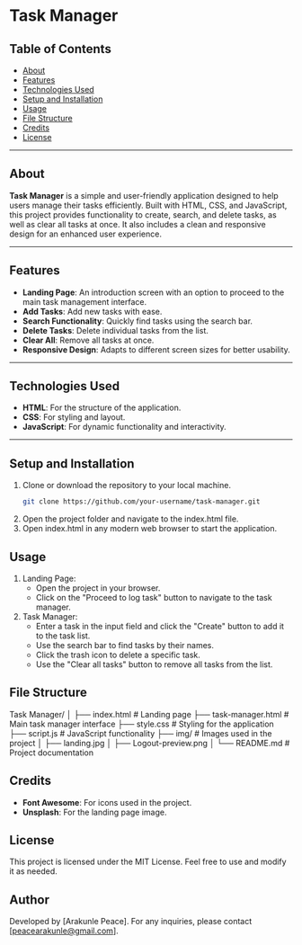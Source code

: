 # Task Manager

## Table of Contents
- [About](#about)
- [Features](#features)
- [Technologies Used](#technologies-used)
- [Setup and Installation](#setup-and-installation)
- [Usage](#usage)
- [File Structure](#file-structure)
- [Credits](#credits)
- [License](#license)

---

## About
**Task Manager** is a simple and user-friendly application designed to help users manage their tasks efficiently. Built with HTML, CSS, and JavaScript, this project provides functionality to create, search, and delete tasks, as well as clear all tasks at once. It also includes a clean and responsive design for an enhanced user experience.

---

## Features
- **Landing Page**: An introduction screen with an option to proceed to the main task management interface.
- **Add Tasks**: Add new tasks with ease.
- **Search Functionality**: Quickly find tasks using the search bar.
- **Delete Tasks**: Delete individual tasks from the list.
- **Clear All**: Remove all tasks at once.
- **Responsive Design**: Adapts to different screen sizes for better usability.

---

## Technologies Used
- **HTML**: For the structure of the application.
- **CSS**: For styling and layout.
- **JavaScript**: For dynamic functionality and interactivity.

---

## Setup and Installation
1. Clone or download the repository to your local machine.
   ```bash
   git clone https://github.com/your-username/task-manager.git
2. Open the project folder and navigate to the index.html file.
3. Open index.html in any modern web browser to start the application.

## Usage
1. Landing Page:
    - Open the project in your browser.
    - Click on the "Proceed to log task" button to navigate to the task manager.
2. Task Manager:
    - Enter a task in the input field and click the "Create" button to add it to the task list.
    - Use the search bar to find tasks by their names.
    - Click the trash icon to delete a specific task.
    - Use the "Clear all tasks" button to remove all tasks from the list.


## File Structure

Task Manager/
│
├── index.html            # Landing page
├── task-manager.html      # Main task manager interface
├── style.css             # Styling for the application
├── script.js             # JavaScript functionality
├── img/                  # Images used in the project
│   ├── landing.jpg
│   ├── Logout-preview.png
│
└── README.md             # Project documentation


## Credits
- **Font Awesome**: For icons used in the project.
- **Unsplash**: For the landing page image.


## License
This project is licensed under the MIT License. Feel free to use and modify it as needed.

## Author
Developed by [Arakunle Peace]. For any inquiries, please contact [peacearakunle@gmail.com].


